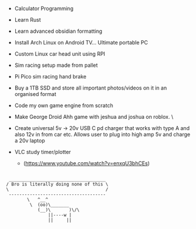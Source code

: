 - Calculator Programming

- Learn Rust

- Learn advanced obsidian formatting

- Install Arch Linux on Android TV... Ultimate portable PC

- Custom Linux car head unit using RPI

- Sim racing setup made from pallet

- Pi Pico sim racing hand brake

- Buy a 1TB SSD and store all important photos/videos on it in an organised format

- Code my own game engine from scratch

- Make George Droid Ahh game with jeshua and joshua on roblox. \

- Create universal 5v $\rightarrow$ 20v USB C pd charger that works with type A and also 12v in from car etc. Allows user to plug into high amp 5v and charge a 20v laptop

- VLC study timer/plotter 
	- (https://www.youtube.com/watch?v=enxqU3bhCEs)


````

 _____________________________________
/ Bro is literally doing none of this \
\                                     /
 -------------------------------------
        \   ^__^
         \  (oo)\_______
            (__)\       )\/\
                ||----w |
                ||     ||

````


